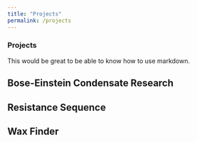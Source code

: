 ```yaml
---
title: "Projects"
permalink: /projects
---
```

### Projects

This would be great to be able to know how to use markdown.

## Bose-Einstein Condensate Research

## Resistance Sequence 

## Wax Finder